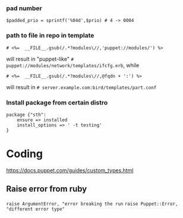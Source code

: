 ### pad number

`$padded_prio = sprintf('%04d',$prio) # 4 -> 0004`

### path to file in repo in template

    # <%=  __FILE__.gsub(/.*?modules\//,'puppet://modules/') %>

will result in "puppet-like" `# puppet://modules/network/templates/ifcfg.erb`, while

    # <%=  __FILE__.gsub(/.*?modules\//,@fqdn + ':') %>
   
will result in `# server.example.com:bird/templates/part.conf`

### Install package from certain distro

    package {"sth":
        ensure => installed
        install_options => ' -t testing'
    }


# Coding

https://docs.puppet.com/guides/custom_types.html

## Raise error from ruby

`raise ArgumentError, "error breaking the run`
`raise Puppet::Error, "different error type"`
